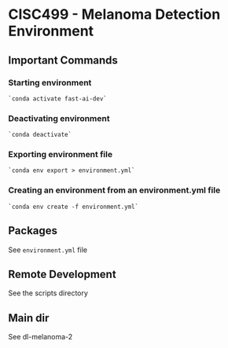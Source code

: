 # CISC499 - Melanoma Detection Environment

## Important Commands

### Starting environment
    `conda activate fast-ai-dev`

### Deactivating environment
    `conda deactivate`

### Exporting environment file
    `conda env export > environment.yml`

### Creating an environment from an environment.yml file
    `conda env create -f environment.yml`

## Packages
See `environment.yml` file

## Remote Development
See the scripts directory

## Main dir
See dl-melanoma-2
